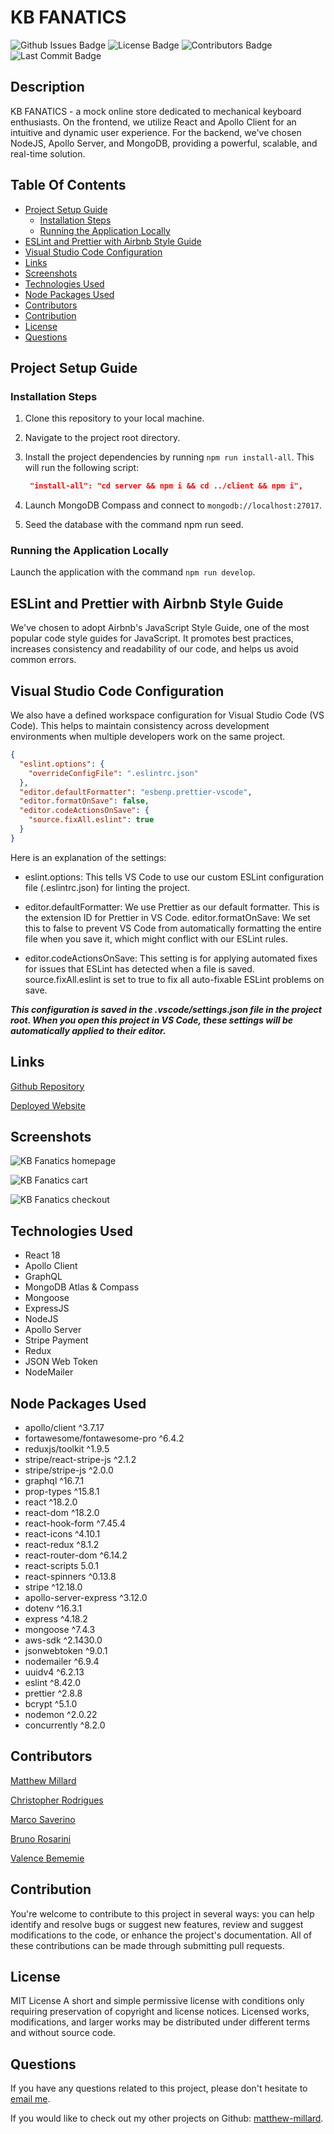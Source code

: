 # KB FANATICS

![Github Issues Badge](https://img.shields.io/github/issues/matthew-millard/kb-fanatics)
![License Badge](https://img.shields.io/github/license/matthew-millard/kb-fanatics)
![Contributors Badge](https://img.shields.io/github/contributors/matthew-millard/kb-fanatics?color=blue)
![Last Commit Badge](https://img.shields.io/github/last-commit/matthew-millard/kb-fanatics)

## Description

KB FANATICS - a mock online store dedicated to mechanical keyboard enthusiasts. On the frontend, we utilize React and Apollo Client for an intuitive and dynamic user experience. For the backend, we've chosen NodeJS, Apollo Server, and MongoDB, providing a powerful, scalable, and real-time solution.

## Table Of Contents

- [Project Setup Guide](#project-setup-guide)
  - [Installation Steps](#installation-steps)
  - [Running the Application Locally](#running-the-application-locally)
- [ESLint and Prettier with Airbnb Style Guide](#eslint-and-prettier-with-airbnb-style-guide)
- [Visual Studio Code Configuration](#visual-studio-code-configuration)
- [Links](#links)
- [Screenshots](#screenshots)
- [Technologies Used](#technologies-used)
- [Node Packages Used](#node-packages-used)
- [Contributors](#contributors)
- [Contribution](#contribution)
- [License](#license)
- [Questions](#questions)

## Project Setup Guide

### Installation Steps

1. Clone this repository to your local machine.

2. Navigate to the project root directory.

3. Install the project dependencies by running `npm run install-all`. This will run the following script:

   ```JSON
    "install-all": "cd server && npm i && cd ../client && npm i",
   ```

4. Launch MongoDB Compass and connect to
   `mongodb://localhost:27017`.

5. Seed the database with the command npm run seed.

### Running the Application Locally

Launch the application with the command `npm run develop`.

## ESLint and Prettier with Airbnb Style Guide

We've chosen to adopt Airbnb's JavaScript Style Guide, one of the most popular code style guides for JavaScript. It promotes best practices, increases consistency and readability of our code, and helps us avoid common errors.

## Visual Studio Code Configuration

We also have a defined workspace configuration for Visual Studio Code (VS Code). This helps to maintain consistency across development environments when multiple developers work on the same project.

```json
{
  "eslint.options": {
    "overrideConfigFile": ".eslintrc.json"
  },
  "editor.defaultFormatter": "esbenp.prettier-vscode",
  "editor.formatOnSave": false,
  "editor.codeActionsOnSave": {
    "source.fixAll.eslint": true
  }
}
```

Here is an explanation of the settings:

- eslint.options: This tells VS Code to use our custom ESLint configuration file (.eslintrc.json) for linting the project.

- editor.defaultFormatter: We use Prettier as our default formatter. This is the extension ID for Prettier in VS Code.
  editor.formatOnSave: We set this to false to prevent VS Code from automatically formatting the entire file when you save it, which might conflict with our ESLint rules.

- editor.codeActionsOnSave: This setting is for applying automated fixes for issues that ESLint has detected when a file is saved. source.fixAll.eslint is set to true to fix all auto-fixable ESLint problems on save.

**_This configuration is saved in the .vscode/settings.json file in the project root. When you open this project in VS Code, these settings will be automatically applied to their editor._**

## Links

[Github Repository](https://github.com/matthew-millard/kb-fanatics)

[Deployed Website](https://kb-fanatics-2-c059b16fa22f.herokuapp.com/)

## Screenshots

![KB Fanatics homepage](./assets/screenshots/kb_fanatics_homepage.png)

![KB Fanatics cart](./assets/screenshots/kb_fanatics_cart.png)

![KB Fanatics checkout](./assets/screenshots/kb_fanatics_checkout.png)

## Technologies Used

- React 18
- Apollo Client
- GraphQL
- MongoDB Atlas & Compass
- Mongoose
- ExpressJS
- NodeJS
- Apollo Server
- Stripe Payment
- Redux
- JSON Web Token
- NodeMailer

## Node Packages Used

- apollo/client ^3.7.17
- fortawesome/fontawesome-pro ^6.4.2
- reduxjs/toolkit ^1.9.5
- stripe/react-stripe-js ^2.1.2
- stripe/stripe-js ^2.0.0
- graphql ^16.7.1
- prop-types ^15.8.1
- react ^18.2.0
- react-dom ^18.2.0
- react-hook-form ^7.45.4
- react-icons ^4.10.1
- react-redux ^8.1.2
- react-router-dom ^6.14.2
- react-scripts 5.0.1
- react-spinners ^0.13.8
- stripe ^12.18.0
- apollo-server-express ^3.12.0
- dotenv ^16.3.1
- express ^4.18.2
- mongoose ^7.4.3
- aws-sdk ^2.1430.0
- jsonwebtoken ^9.0.1
- nodemailer ^6.9.4
- uuidv4 ^6.2.13
- eslint ^8.42.0
- prettier ^2.8.8
- bcrypt ^5.1.0
- nodemon ^2.0.22
- concurrently ^8.2.0

## Contributors

[Matthew Millard](https://github.com/matthew-millard)

[Christopher Rodrigues](https://github.com/rethissunstar)

[Marco Saverino](https://github.com/MarcoSaverino)

[Bruno Rosarini](https://github.com/RdySetShine)

[Valence Bememie](https://github.com/MVROZAY)

## Contribution

You're welcome to contribute to this project in several ways: you can help identify and resolve bugs or suggest new features, review and suggest modifications to the code, or enhance the project's documentation. All of these contributions can be made through submitting pull requests.

## License

MIT License A short and simple permissive license with conditions only requiring preservation of copyright and license notices. Licensed works, modifications, and larger works may be distributed under different terms and without source code.

## Questions

If you have any questions related to this project, please don't hesitate to [email me](matthew.richie.millard@gmail.com).

If you would like to check out my other projects on Github: [matthew-millard](https://github.com/matthew-millard).
